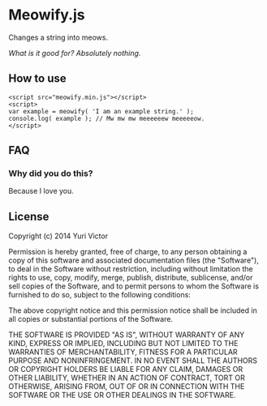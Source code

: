 # Meowify.js
Changes a string into meows.

_What is it good for? Absolutely nothing._

## How to use

```
<script src="meowify.min.js"></script>
<script>
var example = meowify( 'I am an example string.' );
console.log( example ); // Mw mw mw meeeeeew meeeeeow.
</script>
```

## FAQ

### Why did you do this?
Because I love you.

## License
Copyright (c) 2014 Yuri Victor

Permission is hereby granted, free of charge, to any person obtaining a copy
of this software and associated documentation files (the "Software"), to deal
in the Software without restriction, including without limitation the rights
to use, copy, modify, merge, publish, distribute, sublicense, and/or sell
copies of the Software, and to permit persons to whom the Software is
furnished to do so, subject to the following conditions:

The above copyright notice and this permission notice shall be included in
all copies or substantial portions of the Software.

THE SOFTWARE IS PROVIDED "AS IS", WITHOUT WARRANTY OF ANY KIND, EXPRESS OR
IMPLIED, INCLUDING BUT NOT LIMITED TO THE WARRANTIES OF MERCHANTABILITY,
FITNESS FOR A PARTICULAR PURPOSE AND NONINFRINGEMENT. IN NO EVENT SHALL THE
AUTHORS OR COPYRIGHT HOLDERS BE LIABLE FOR ANY CLAIM, DAMAGES OR OTHER
LIABILITY, WHETHER IN AN ACTION OF CONTRACT, TORT OR OTHERWISE, ARISING FROM,
OUT OF OR IN CONNECTION WITH THE SOFTWARE OR THE USE OR OTHER DEALINGS IN
THE SOFTWARE.
